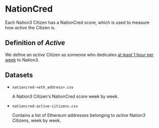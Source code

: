 # NationCred

Each Nation3 Citizen has a NationCred score, which is used to measure how _active_ the Citizen is.

## Definition of _Active_

We define an _active_ Citizen as someone who dedicates [at least 1 hour per week](https://forum.nation3.org/t/proposal-set-q4-2022-goals/747) to Nation3.

## Datasets

- `nationcred-<eth_address>.csv`

  A Nation3 Citizen's NationCred score week by week.

- `nationcred-active-citizens.csv`

  Contains a list of Ethereum addresses belonging to _active_ Nation3 Citizens, week by week.
